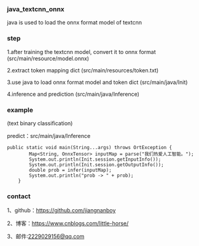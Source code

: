 ### java_textcnn_onnx
java is used to load the onnx format model of textcnn

### step
1.after training the textcnn model, convert it to onnx format (src/main/resource/model.onnx)

2.extract token mapping dict (src/main/resources/token.txt)

3.use java to load onnx format model and token dict (src/main/java/Init)

4.inference and prediction (src/main/java/Inference)

### example
(text binary classification)

predict：src/main/java/Inference
```
public static void main(String...args) throws OrtException {
        Map<String, OnnxTensor> inputMap = parse("我们热爱人工智能。");
        System.out.println(Init.session.getInputInfo());
        System.out.println(Init.session.getOutputInfo());
        double prob = infer(inputMap);
        System.out.println("prob -> " + prob);
    }
```

### contact

1、github：https://github.com/jiangnanboy

2、博客：https://www.cnblogs.com/little-horse/

3、邮件:2229029156@qq.com



